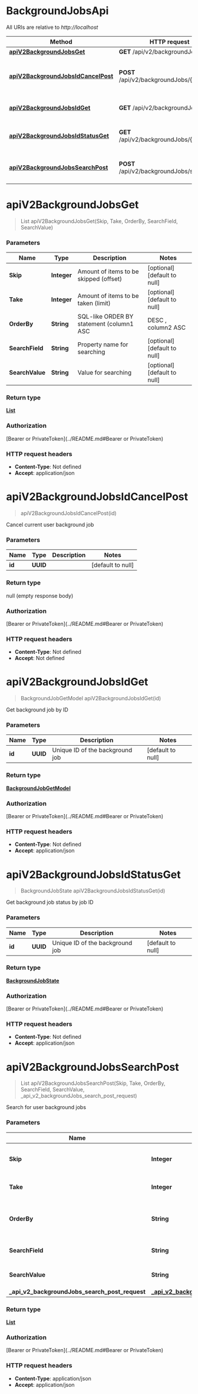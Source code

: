 # BackgroundJobsApi

All URIs are relative to *http://localhost*

| Method | HTTP request | Description |
|------------- | ------------- | -------------|
| [**apiV2BackgroundJobsGet**](BackgroundJobsApi.md#apiV2BackgroundJobsGet) | **GET** /api/v2/backgroundJobs |  |
| [**apiV2BackgroundJobsIdCancelPost**](BackgroundJobsApi.md#apiV2BackgroundJobsIdCancelPost) | **POST** /api/v2/backgroundJobs/{id}/cancel | Cancel current user background job |
| [**apiV2BackgroundJobsIdGet**](BackgroundJobsApi.md#apiV2BackgroundJobsIdGet) | **GET** /api/v2/backgroundJobs/{id} | Get background job by ID |
| [**apiV2BackgroundJobsIdStatusGet**](BackgroundJobsApi.md#apiV2BackgroundJobsIdStatusGet) | **GET** /api/v2/backgroundJobs/{id}/status | Get background job status by job ID |
| [**apiV2BackgroundJobsSearchPost**](BackgroundJobsApi.md#apiV2BackgroundJobsSearchPost) | **POST** /api/v2/backgroundJobs/search | Search for user background jobs |


<a name="apiV2BackgroundJobsGet"></a>
# **apiV2BackgroundJobsGet**
> List apiV2BackgroundJobsGet(Skip, Take, OrderBy, SearchField, SearchValue)



### Parameters

|Name | Type | Description  | Notes |
|------------- | ------------- | ------------- | -------------|
| **Skip** | **Integer**| Amount of items to be skipped (offset) | [optional] [default to null] |
| **Take** | **Integer**| Amount of items to be taken (limit) | [optional] [default to null] |
| **OrderBy** | **String**| SQL-like  ORDER BY statement (column1 ASC|DESC , column2 ASC|DESC) | [optional] [default to null] |
| **SearchField** | **String**| Property name for searching | [optional] [default to null] |
| **SearchValue** | **String**| Value for searching | [optional] [default to null] |

### Return type

[**List**](../Models/BackgroundJobGetModel.md)

### Authorization

[Bearer or PrivateToken](../README.md#Bearer or PrivateToken)

### HTTP request headers

- **Content-Type**: Not defined
- **Accept**: application/json

<a name="apiV2BackgroundJobsIdCancelPost"></a>
# **apiV2BackgroundJobsIdCancelPost**
> apiV2BackgroundJobsIdCancelPost(id)

Cancel current user background job

### Parameters

|Name | Type | Description  | Notes |
|------------- | ------------- | ------------- | -------------|
| **id** | **UUID**|  | [default to null] |

### Return type

null (empty response body)

### Authorization

[Bearer or PrivateToken](../README.md#Bearer or PrivateToken)

### HTTP request headers

- **Content-Type**: Not defined
- **Accept**: Not defined

<a name="apiV2BackgroundJobsIdGet"></a>
# **apiV2BackgroundJobsIdGet**
> BackgroundJobGetModel apiV2BackgroundJobsIdGet(id)

Get background job by ID

### Parameters

|Name | Type | Description  | Notes |
|------------- | ------------- | ------------- | -------------|
| **id** | **UUID**| Unique ID of the background job | [default to null] |

### Return type

[**BackgroundJobGetModel**](../Models/BackgroundJobGetModel.md)

### Authorization

[Bearer or PrivateToken](../README.md#Bearer or PrivateToken)

### HTTP request headers

- **Content-Type**: Not defined
- **Accept**: application/json

<a name="apiV2BackgroundJobsIdStatusGet"></a>
# **apiV2BackgroundJobsIdStatusGet**
> BackgroundJobState apiV2BackgroundJobsIdStatusGet(id)

Get background job status by job ID

### Parameters

|Name | Type | Description  | Notes |
|------------- | ------------- | ------------- | -------------|
| **id** | **UUID**| Unique ID of the background job | [default to null] |

### Return type

[**BackgroundJobState**](../Models/BackgroundJobState.md)

### Authorization

[Bearer or PrivateToken](../README.md#Bearer or PrivateToken)

### HTTP request headers

- **Content-Type**: Not defined
- **Accept**: application/json

<a name="apiV2BackgroundJobsSearchPost"></a>
# **apiV2BackgroundJobsSearchPost**
> List apiV2BackgroundJobsSearchPost(Skip, Take, OrderBy, SearchField, SearchValue, \_api\_v2\_backgroundJobs\_search\_post\_request)

Search for user background jobs

### Parameters

|Name | Type | Description  | Notes |
|------------- | ------------- | ------------- | -------------|
| **Skip** | **Integer**| Amount of items to be skipped (offset) | [optional] [default to null] |
| **Take** | **Integer**| Amount of items to be taken (limit) | [optional] [default to null] |
| **OrderBy** | **String**| SQL-like  ORDER BY statement (column1 ASC|DESC , column2 ASC|DESC) | [optional] [default to null] |
| **SearchField** | **String**| Property name for searching | [optional] [default to null] |
| **SearchValue** | **String**| Value for searching | [optional] [default to null] |
| **\_api\_v2\_backgroundJobs\_search\_post\_request** | [**_api_v2_backgroundJobs_search_post_request**](../Models/_api_v2_backgroundJobs_search_post_request.md)|  | [optional] |

### Return type

[**List**](../Models/BackgroundJobGetModel.md)

### Authorization

[Bearer or PrivateToken](../README.md#Bearer or PrivateToken)

### HTTP request headers

- **Content-Type**: application/json
- **Accept**: application/json


